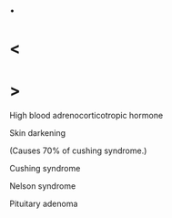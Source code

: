 # .

# <

# >

High blood adrenocorticotropic hormone

Skin darkening

(Causes 70% of cushing syndrome.)

Cushing syndrome

Nelson syndrome

Pituitary adenoma
